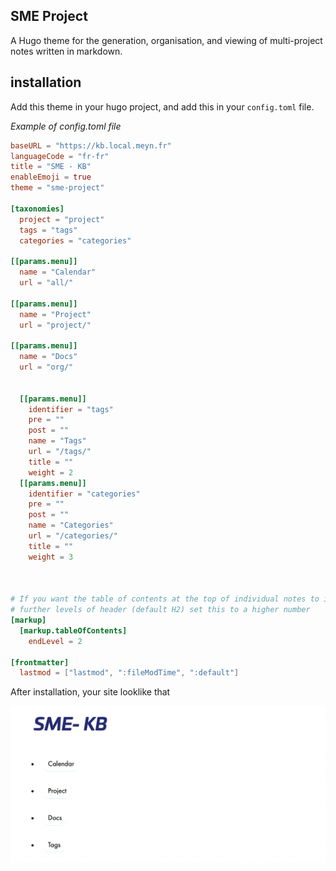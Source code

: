 ## SME Project

A Hugo theme for the generation, organisation, and viewing of multi-project notes written in markdown.

## installation

Add this theme in your hugo project, and add this in your `config.toml` file.

*Example of config.toml file*

``` toml
baseURL = "https://kb.local.meyn.fr"
languageCode = "fr-fr"
title = "SME - KB"
enableEmoji = true
theme = "sme-project"

[taxonomies]
  project = "project"
  tags = "tags"
  categories = "categories"

[[params.menu]]
  name = "Calendar"
  url = "all/"

[[params.menu]]
  name = "Project"
  url = "project/"

[[params.menu]]
  name = "Docs"
  url = "org/"


  [[params.menu]]
    identifier = "tags"
    pre = ""
    post = ""
    name = "Tags"
    url = "/tags/"
    title = ""
    weight = 2
  [[params.menu]]
    identifier = "categories"
    pre = ""
    post = ""
    name = "Categories"
    url = "/categories/"
    title = ""
    weight = 3



# If you want the table of contents at the top of individual notes to index
# further levels of header (default H2) set this to a higher number
[markup]
  [markup.tableOfContents]
    endLevel = 2

[frontmatter]
  lastmod = ["lastmod", ":fileModTime", ":default"]
```

After installation, your site looklike that

![example](site.png)
